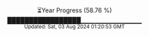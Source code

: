 <p align="center">
⏳Year Progress (58.76 %) <br>
█████████████████▁▁▁▁▁▁▁▁▁▁▁▁▁ <br>
<sub>Updated: Sat, 03 Aug 2024 01:20:53 GMT</sub>
</p>

